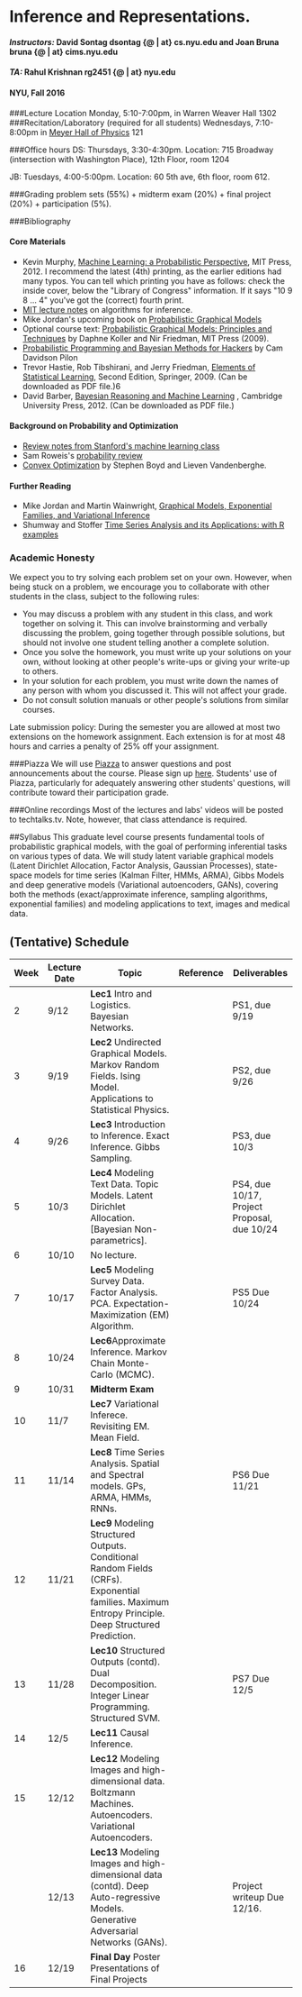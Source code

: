 # Inference and Representations. 
#### *Instructors:* David Sontag dsontag {@ | at} cs.nyu.edu and Joan Bruna bruna {@ | at} cims.nyu.edu
#### *TA:* Rahul Krishnan rg2451 {@ | at} nyu.edu 
#### NYU, Fall 2016

###Lecture Location
Monday, 5:10-7:00pm, in Warren Weaver Hall 1302
###Recitation/Laboratory (required for all students)
Wednesdays, 7:10-8:00pm in [Meyer Hall of Physics](http://physics.as.nyu.edu/object/physics.directions) 121 

###Office hours
DS: Thursdays, 3:30-4:30pm. Location: 715 Broadway (intersection with Washington Place), 12th Floor, room 1204

JB: Tuesdays, 4:00-5:00pm. Location: 60 5th ave, 6th floor, room 612.

###Grading
problem sets (55%) + midterm exam (20%) + final project (20%) + participation (5%). 

###Bibliography
#### Core Materials
  - Kevin Murphy, [Machine Learning: a Probabilistic Perspective](http://www.cs.ubc.ca/%7Emurphyk/MLbook/index.html), MIT Press, 2012. I recommend the latest (4th) printing, as the earlier editions had many typos. You can tell which printing you have as follows: check the inside cover, below the "Library of Congress" information. If it says "10 9 8 ... 4" you've got the (correct) fourth print.
  - [MIT lecture notes](http://ocw.mit.edu/courses/electrical-engineering-and-computer-science/6-438-algorithms-for-inference-fall-2014/lecture-notes/) on algorithms for inference.
  - Mike Jordan's upcoming book on [Probabilistic Graphical Models](https://people.eecs.berkeley.edu/~jordan/prelims/)
  - Optional course text: [Probabilistic Graphical Models: Principles and Techniques](http://pgm.stanford.edu/) by Daphne Koller and Nir Friedman, MIT Press (2009).
  - [Probabilistic Programming and Bayesian Methods for Hackers](https://camdavidsonpilon.github.io/Probabilistic-Programming-and-Bayesian-Methods-for-Hackers/) by Cam Davidson Pilon
  - Trevor Hastie, Rob Tibshirani, and Jerry Friedman, [Elements of Statistical Learning](http://statweb.stanford.edu/~tibs/ElemStatLearn/), Second Edition, Springer, 2009. (Can be downloaded as PDF file.)6
  - David Barber, [Bayesian Reasoning and Machine Learning](http://web4.cs.ucl.ac.uk/staff/D.Barber/pmwiki/pmwiki.php?n=Brml.Online) , Cambridge University Press, 2012. (Can be downloaded as PDF file.)

#### Background on Probability and Optimization
  - [Review notes from Stanford's machine learning class](http://cs229.stanford.edu/section/cs229-prob.pdf)
  - Sam Roweis's [probability review](http://cs.nyu.edu/%7Edsontag/courses/ml12/notes/probx.pdf)
  - [Convex Optimization](http://www.stanford.edu/%7Eboyd/cvxbook/) by Stephen Boyd and Lieven Vandenberghe.

#### Further Reading
  - Mike Jordan and Martin Wainwright, [Graphical Models, Exponential Families, and Variational Inference](https://people.eecs.berkeley.edu/~wainwrig/Papers/WaiJor08_FTML.pdf)
  - Shumway and Stoffer [Time Series Analysis and its Applications: with R examples](http://www.stat.pitt.edu/stoffer/tsa4/)

### Academic Honesty

We expect you to try solving each problem set on your own. However, when being stuck on a problem, we encourage you to collaborate with other students in the class, subject to the following rules:
  - You may discuss a problem with any student in this class, and work together on solving it. This can involve brainstorming and verbally discussing the problem, going together through possible solutions, but should not involve one student telling another a complete solution.
  - Once you solve the homework, you must write up your solutions on your own, without looking at other people's write-ups or giving your write-up to others.
  - In your solution for each problem, you must write down the names of any person with whom you discussed it. This will not affect your grade.
  - Do not consult solution manuals or other people's solutions from similar courses.

Late submission policy:  During the semester you are allowed at most two extensions on the homework assignment. Each extension is for at most 48 hours and carries a penalty of 25% off your assignment.

###Piazza 
We will use [Piazza](http://piazza.com/nyu/fall2016/dsga1005csciga2569/home) to answer questions and post announcements about the course. Please sign up [here](http://piazza.com/nyu/fall2016/dsga1005csciga2569). Students' use of Piazza, particularly for adequately answering other students' questions, will contribute toward their participation grade.

###Online recordings 
Most of the lectures and labs' videos will be posted to techtalks.tv. Note, however, that class attendance is required.


##Syllabus
This graduate level course presents fundamental tools of probabilistic graphical models, with the goal of performing inferential tasks on various types of data. We will study latent variable graphical models (Latent Dirichlet Allocation, Factor Analysis, Gaussian Processes), state-space models for time series (Kalman Filter, HMMs, ARMA), Gibbs Models and deep generative models (Variational autoencoders, GANs), covering both the methods (exact/approximate inference, sampling algorithms, exponential families) and modeling applications to text, images and medical data.


## (Tentative) Schedule

| Week        | Lecture Date           | Topic       |  Reference          |  Deliverables  |
| ---------------|----------------| ------------|---------------------|---------------|
| 2 | 9/12  | **Lec1** Intro and Logistics. Bayesian Networks.  |      | PS1, due 9/19 |
| 3 | 9/19  | **Lec2** Undirected Graphical Models. Markov Random Fields. Ising Model. Applications to Statistical Physics. | |  PS2, due 9/26 |
| 4 | 9/26 | **Lec3** Introduction to Inference. Exact Inference. Gibbs Sampling. |   | PS3, due 10/3 |
| 5 | 10/3 | **Lec4** Modeling Text Data. Topic Models. Latent Dirichlet Allocation. [Bayesian Non-parametrics].  |  | PS4, due 10/17, Project Proposal, due 10/24 |
| 6 | 10/10 |  No lecture. |  |  | 
| 7 |  10/17 | **Lec5** Modeling Survey Data. Factor Analysis. PCA. Expectation-Maximization (EM) Algorithm. |  |  PS5 Due 10/24 |
| 8 | 10/24 | **Lec6**Approximate Inference. Markov Chain Monte-Carlo (MCMC). |  |   | 
| 9 | 10/31 | **Midterm Exam** | |  |
| 10 | 11/7 | **Lec7** Variational Inferece. Revisiting EM. Mean Field. |  |  |
| 11 | 11/14 | **Lec8** Time Series Analysis. Spatial and Spectral models. GPs, ARMA, HMMs, RNNs. | | PS6 Due 11/21 | 
| 12 | 11/21 | **Lec9** Modeling Structured Outputs. Conditional Random Fields (CRFs). Exponential families. Maximum Entropy Principle. Deep Structured Prediction. |  |  |
| 13 | 11/28 |  **Lec10** Structured Outputs (contd). Dual Decomposition. Integer Linear Programming. Structured SVM. |  | PS7 Due 12/5 |
| 14 | 12/5 | **Lec11** Causal Inference. |  |  |
| 15 | 12/12 | **Lec12** Modeling Images and high-dimensional data. Boltzmann Machines. Autoencoders. Variational Autoencoders. |  |  |
|  | 12/13  | **Lec13** Modeling Images and high-dimensional data (contd). Deep Auto-regressive Models. Generative Adversarial Networks (GANs). |  | Project writeup Due 12/16. |
| 16 | 12/19 | **Final Day**  Poster Presentations of Final Projects | | |

